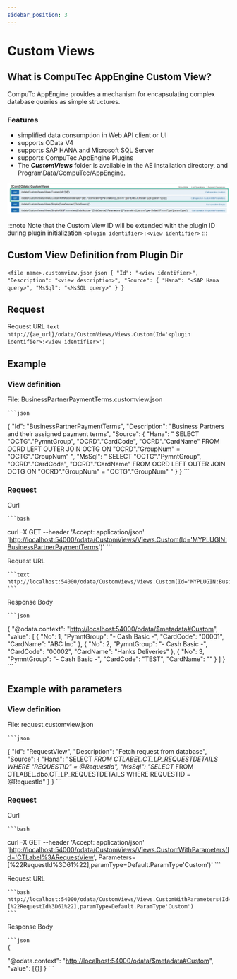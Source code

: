```yaml
---
sidebar_position: 3
---
```


# Custom Views

## What is CompuTec AppEngine Custom View?

CompuTc AppEngine provides a mechanism for encapsulating complex database queries as simple structures.

### Features

- simplified data consumption in Web API client or UI
- supports OData V4
- supports SAP HANA and Microsoft SQL Server
- supports CompuTec AppEngine Plugins
- The <i>**CustomViews**</i> folder is available in the AE installation directory, and ProgramData/CompuTec/AppEngine.

![Custom View](./media/custom-views/core-odata.webp)

:::note
    Note that the Custom View ID will be extended with the plugin ID during plugin initialization
    `<plugin identifier>:<view identifier>`
:::

## Custom View Definition from Plugin Dir

`<file name>.customview.json`
    ```json
{
  "Id": "<view identifier>",
  "Description": "<view description>",
  "Source": {
    "Hana": "<SAP Hana query>",
    "MsSql": "<MsSQL query>"
  }
}
    ```

## Request

Request URL
    ```text
    http://{ae_url}/odata/CustomViews/Views.Custom(Id='<plugin identifier>:<view identifier>')
    ```

## Example

### View definition

File: BusinessPartnerPaymentTerms.customview.json

    ```json
{
  "Id": "BusinessPartnerPaymentTerms",
  "Description": "Business Partners and their assigned payment terms",
  "Source": {
    "Hana": "
        SELECT
            \"OCTG\".\"PymntGroup\", \"OCRD\".\"CardCode\", \"OCRD\".\"CardName\"
        FROM OCRD
        LEFT OUTER JOIN OCTG ON \"OCRD\".\"GroupNum\" = \"OCTG\".\"GroupNum\"
        ",
     "MsSql": "
        SELECT
            \"OCTG\".\"PymntGroup\", \"OCRD\".\"CardCode\", \"OCRD\".\"CardName\"
        FROM OCRD
        LEFT OUTER JOIN OCTG ON \"OCRD\".\"GroupNum\" = \"OCTG\".\"GroupNum\"
        "
  }
}
    ```

### Request

Curl

    ```bash
curl -X GET --header 'Accept: application/json' '<http://localhost:54000/odata/CustomViews/Views.Custom(Id='MYPLUGIN:BusinessPartnerPaymentTerms>')'
    ```

Request URL

    ```text
    http://localhost:54000/odata/CustomViews/Views.Custom(Id='MYPLUGIN:BusinessPartnerPaymentTerms')
    ```

Response Body

    ```json
{
  "@odata.context": "<http://localhost:54000/odata/$metadata#Custom>",
  "value": [
    {
      "No": 1,
      "PymntGroup": "- Cash Basic -",
      "CardCode": "00001",
      "CardName": "ABC Inc"
    },
    {
      "No": 2,
      "PymntGroup": "- Cash Basic -",
      "CardCode": "00002",
      "CardName": "Hanks Deliveries"
    },
    {
      "No": 3,
      "PymntGroup": "- Cash Basic -",
      "CardCode": "TEST",
      "CardName": ""
    }
  ]
}
    ```

## Example with parameters

### View definition

File: request.customview.json

    ```json
{
  "Id": "RequestView",
  "Description": "Fetch request from database",
  "Source": {
    "Hana": "SELECT *FROM CTLABEL.CT_LP_REQUESTDETAILS WHERE \"REQUESTID\" = @RequestId",
    "MsSql": "SELECT* FROM CTLABEL.dbo.CT_LP_REQUESTDETAILS WHERE REQUESTID = @RequestId"
  }
}
    ```

### Request

Curl

    ```bash
curl -X GET --header 'Accept: application/json' '<http://localhost:54000/odata/CustomViews/Views.CustomWithParameters(Id='CTLabel%3ARequestView>', Parameters=[%22RequestId%3D61%22],paramType=Default.ParamType'Custom')'
    ```

Request URL

    ```bash
    http://localhost:54000/odata/CustomViews/Views.CustomWithParameters(Id='CTLabel%3ARequestView',Parameters=[%22RequestId%3D61%22],paramType=Default.ParamType'Custom')
    ```

Response Body

    ```json
    {
  "@odata.context": "<http://localhost:54000/odata/$metadata#Custom>",
  "value": [{}]
    }
    ```
